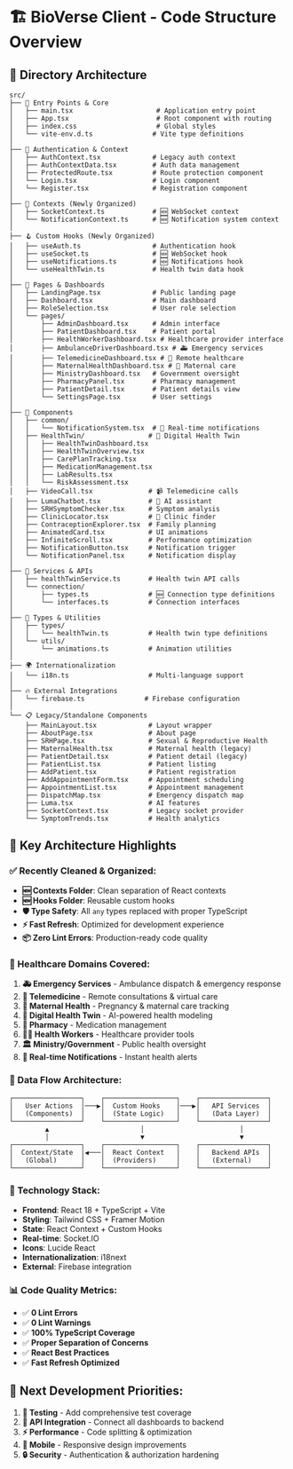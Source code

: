 # 🏗️ BioVerse Client - Code Structure Overview

## 📁 Directory Architecture

```
src/
├── 🚀 Entry Points & Core
│   ├── main.tsx                     # Application entry point
│   ├── App.tsx                      # Root component with routing
│   ├── index.css                    # Global styles
│   └── vite-env.d.ts               # Vite type definitions
│
├── 🔐 Authentication & Context
│   ├── AuthContext.tsx             # Legacy auth context
│   ├── AuthContextData.tsx         # Auth data management
│   ├── ProtectedRoute.tsx          # Route protection component
│   └── Login.tsx                   # Login component
│   └── Register.tsx                # Registration component
│
├── 🎯 Contexts (Newly Organized)
│   ├── SocketContext.ts            # 🆕 WebSocket context
│   └── NotificationContext.ts      # 🆕 Notification system context
│
├── 🪝 Custom Hooks (Newly Organized) 
│   ├── useAuth.ts                  # Authentication hook
│   ├── useSocket.ts                # 🆕 WebSocket hook
│   ├── useNotifications.ts         # 🆕 Notifications hook
│   └── useHealthTwin.ts            # Health twin data hook
│
├── 📄 Pages & Dashboards
│   ├── LandingPage.tsx             # Public landing page
│   ├── Dashboard.tsx               # Main dashboard
│   ├── RoleSelection.tsx           # User role selection
│   └── pages/
│       ├── AdminDashboard.tsx      # Admin interface
│       ├── PatientDashboard.tsx    # Patient portal
│       ├── HealthWorkerDashboard.tsx # Healthcare provider interface
│       ├── AmbulanceDriverDashboard.tsx # 🚑 Emergency services
│       ├── TelemedicineDashboard.tsx # 🏥 Remote healthcare
│       ├── MaternalHealthDashboard.tsx # 🤱 Maternal care
│       ├── MinistryDashboard.tsx   # Government oversight
│       ├── PharmacyPanel.tsx       # Pharmacy management
│       ├── PatientDetail.tsx       # Patient details view
│       └── SettingsPage.tsx        # User settings
│
├── 🧩 Components
│   ├── common/
│   │   └── NotificationSystem.tsx  # 🔔 Real-time notifications
│   ├── HealthTwin/                # 🤖 Digital Health Twin
│   │   ├── HealthTwinDashboard.tsx
│   │   ├── HealthTwinOverview.tsx
│   │   ├── CarePlanTracking.tsx
│   │   ├── MedicationManagement.tsx
│   │   ├── LabResults.tsx
│   │   └── RiskAssessment.tsx
│   ├── VideoCall.tsx              # 📹 Telemedicine calls
│   ├── LumaChatbot.tsx            # 🤖 AI assistant
│   ├── SRHSymptomChecker.tsx      # Symptom analysis
│   ├── ClinicLocator.tsx          # 📍 Clinic finder
│   ├── ContraceptionExplorer.tsx  # Family planning
│   ├── AnimatedCard.tsx           # UI animations
│   ├── InfiniteScroll.tsx         # Performance optimization
│   ├── NotificationButton.tsx     # Notification trigger
│   └── NotificationPanel.tsx      # Notification display
│
├── 🔧 Services & APIs
│   ├── healthTwinService.ts       # Health twin API calls
│   └── connection/
│       ├── types.ts               # 🆕 Connection type definitions
│       └── interfaces.ts          # Connection interfaces
│
├── 📝 Types & Utilities
│   ├── types/
│   │   └── healthTwin.ts          # Health twin type definitions
│   └── utils/
│       └── animations.ts          # Animation utilities
│
├── 🌍 Internationalization
│   └── i18n.ts                    # Multi-language support
│
├── 🔥 External Integrations
│   └── firebase.ts               # Firebase configuration
│
└── 📋 Legacy/Standalone Components
    ├── MainLayout.tsx             # Layout wrapper
    ├── AboutPage.tsx              # About page
    ├── SRHPage.tsx                # Sexual & Reproductive Health
    ├── MaternalHealth.tsx         # Maternal health (legacy)
    ├── PatientDetail.tsx          # Patient detail (legacy)
    ├── PatientList.tsx            # Patient listing
    ├── AddPatient.tsx             # Patient registration
    ├── AddAppointmentForm.tsx     # Appointment scheduling
    ├── AppointmentList.tsx        # Appointment management
    ├── DispatchMap.tsx            # Emergency dispatch map
    ├── Luma.tsx                   # AI features
    ├── SocketContext.tsx          # Legacy socket provider
    └── SymptomTrends.tsx          # Health analytics
```

## 🎯 Key Architecture Highlights

### ✅ Recently Cleaned & Organized:
- **🆕 Contexts Folder**: Clean separation of React contexts
- **🆕 Hooks Folder**: Reusable custom hooks
- **🛡️ Type Safety**: All `any` types replaced with proper TypeScript
- **⚡ Fast Refresh**: Optimized for development experience
- **📦 Zero Lint Errors**: Production-ready code quality

### 🏥 Healthcare Domains Covered:
1. **🚑 Emergency Services** - Ambulance dispatch & emergency response
2. **🏥 Telemedicine** - Remote consultations & virtual care
3. **🤱 Maternal Health** - Pregnancy & maternal care tracking
4. **🤖 Digital Health Twin** - AI-powered health modeling
5. **💊 Pharmacy** - Medication management
6. **👩‍⚕️ Health Workers** - Healthcare provider tools
7. **🏛️ Ministry/Government** - Public health oversight
8. **🔔 Real-time Notifications** - Instant health alerts

### 🔄 Data Flow Architecture:

```
┌─────────────────┐    ┌──────────────────┐    ┌─────────────────┐
│   User Actions  │───▶│  Custom Hooks    │───▶│   API Services  │
│   (Components)  │    │  (State Logic)   │    │   (Data Layer)  │
└─────────────────┘    └──────────────────┘    └─────────────────┘
         ▲                       │                        │
         │                       ▼                        ▼
┌─────────────────┐    ┌──────────────────┐    ┌─────────────────┐
│  Context/State  │◀───│  React Context   │    │   Backend APIs  │
│   (Global)      │    │  (Providers)     │    │   (External)    │
└─────────────────┘    └──────────────────┘    └─────────────────┘
```

### 🚀 Technology Stack:
- **Frontend**: React 18 + TypeScript + Vite
- **Styling**: Tailwind CSS + Framer Motion
- **State**: React Context + Custom Hooks
- **Real-time**: Socket.IO
- **Icons**: Lucide React
- **Internationalization**: i18next
- **External**: Firebase integration

### 📊 Code Quality Metrics:
- ✅ **0 Lint Errors**
- ✅ **0 Lint Warnings** 
- ✅ **100% TypeScript Coverage**
- ✅ **Proper Separation of Concerns**
- ✅ **React Best Practices**
- ✅ **Fast Refresh Optimized**

## 🎯 Next Development Priorities:
1. **🧪 Testing** - Add comprehensive test coverage
2. **🔗 API Integration** - Connect all dashboards to backend
3. **⚡ Performance** - Code splitting & optimization
4. **📱 Mobile** - Responsive design improvements
5. **🔒 Security** - Authentication & authorization hardening
